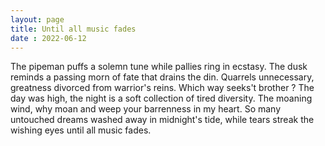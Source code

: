 ```yaml
---
layout: page
title: Until all music fades
date : 2022-06-12
---
```




The pipeman puffs a solemn tune
while pallies ring in ecstasy.
The dusk reminds a passing morn
of fate that drains the din.
Quarrels unnecessary, greatness divorced
from warrior's reins.
Which way seeks't brother ?
The day was high, the night is a soft
collection of tired diversity.
The moaning wind, why moan
and weep your barrenness in my heart.
So many untouched dreams
washed away in midnight's tide,
while tears streak the wishing eyes
until all music fades.
